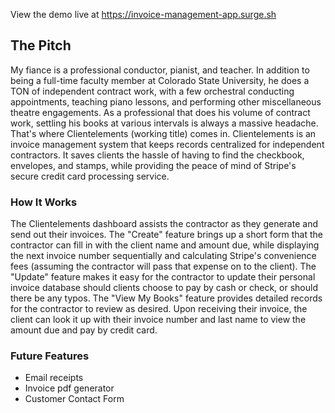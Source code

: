 View the demo live at https://invoice-management-app.surge.sh

## The Pitch
My fiance is a professional conductor, pianist, and teacher. In addition to being a full-time faculty member at Colorado State University, he does a TON of independent contract work, with a few orchestral conducting appointments, teaching piano lessons, and performing other miscellaneous theatre engagements. As a professional that does his volume of contract work, settling his books at various intervals is always a massive headache. That's where Clientelements (working title) comes in. Clientelements is an invoice management system that keeps records centralized for independent contractors. It saves clients the hassle of having to find the checkbook, envelopes, and stamps, while providing the peace of mind of Stripe's secure credit card processing service.

### How It Works
The Clientelements dashboard assists the contractor as they generate and send out their invoices. The "Create" feature brings up a short form that the contractor can fill in with the client name and amount due, while displaying the next invoice number sequentially and calculating Stripe's convenience fees (assuming the contractor will pass that expense on to the client). The "Update" feature makes it easy for the contractor to update their personal invoice database should clients choose to pay by cash or check, or should there be any typos. The "View My Books" feature provides detailed records for the contractor to review as desired. Upon receiving their invoice, the client can look it up with their invoice number and last name to view the amount due and pay by credit card.

### Future Features
* Email receipts
* Invoice pdf generator
* Customer Contact Form